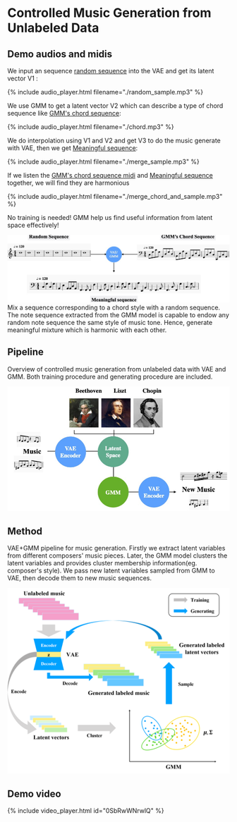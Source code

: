 # Controlled Music Generation from Unlabeled Data

## Demo audios and midis
We input an sequence [random sequence](./assets/midis/random_sample.mid) into the VAE and get its latent vector V1
:

{% include audio_player.html filename="./random_sample.mp3" %}

We use GMM to get a latent vector V2 which can describe a type of chord sequence like
[GMM's chord sequence](./assets/midis/chord_sample.mid):

{% include audio_player.html filename="./chord.mp3" %}

We do interpolation using V1 and V2 and get V3 to do the music generate with VAE, then we get 
[Meaningful sequence](./assets/midis/merge_sample.mid):

{% include audio_player.html filename="./merge_sample.mp3" %}

If we listen the [GMM's chord sequence midi](./assets/midis/merge_sample.mid) and 
[Meaningful sequence](./assets/midis/chord_sample.mid) together, we will find 
they are harmonious

{% include audio_player.html filename="./merge_chord_and_sample.mp3" %}

No training is needed! GMM help us find useful information from latent space effectively!

![Octocat](assets/images/chord_style_pipeline.jpg)<br>
Mix a sequence corresponding to a chord style with a random sequence. The note sequence extracted from the GMM model is capable to endow any random note sequence the same style of music tone. Hence, generate meaningful mixture which is harmonic with each other.

## Pipeline
Overview of controlled music generation from unlabeled data with VAE and GMM. Both training procedure and generating procedure are included.

![Octocat](assets/images/vae_idea_pipeline.jpg)<br>

## Method
VAE+GMM pipeline for music generation. Firstly we extract latent variables from different composers' music pieces. Later, the GMM model clusters the latent variables and provides cluster membership information(eg. composer's style). We pass new latent variables sampled from GMM to VAE, then decode them to new music sequences.

![Octocat](assets/images/method_pipeline.png)<br>

## Demo video
{% include video_player.html id="0SbRwWNrwlQ" %}


